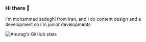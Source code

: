 ### Hi there 👋
i'm mohammad sadeghi from iran, and i do content design and a development so i'm junior developments

![Anurag's GitHub stats](https://github-readme-stats.vercel.app/api?username=mohammad3adeghii&theme=dark&show_icons=true)
